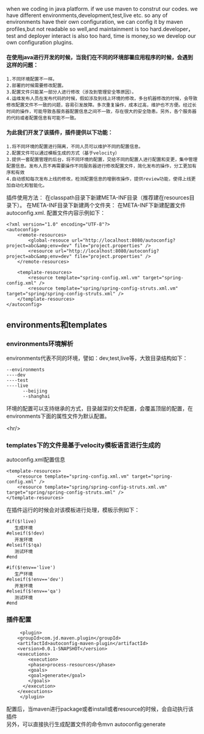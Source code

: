 when we coding in java platform.
if we use maven to construt our codes.
we have different environments,development,test,live etc.
so any of environments have their own configuration,
we can config it by maven profiles,but not readable so well,and maintainment is too hard.developer，test and deployer interact is also too hard,
time is money,so we develop our own configuration plugins.

#### 在使用java进行开发的时候，当我们在不同的环境部署应用程序的时候，会遇到这样的问题： ####
```
1.不同环境配置不一样。
2.部署的时候需要修改配置。
3.配置文件只能某一部分人进行修改（涉及到管理安全等原因）。
4.运维发布人员在发布代码的时候，假如涉及到线上环境的修改，多台机器修改的时候，会导致修改配置文件不一致的问题，容易引发故障。多次重复操作，成本过高，维护也不方便。经过长时间的操作，可能导致各服务器配置信息之间不一致，存在很大的安全隐患。另外，各个服务器的代码或者配置信息有可能不一致。
```
#### 为此我们开发了该插件，插件提供以下功能： ####
```
1.将不同环境的配置进行隔离，不同人员可以维护不同的配置信息。
2.配置文件可以通过模板生成的方式（基于velocity）
3.提供一套配置管理的后台，将不同环境的配置，交给不同的配置人进行配置和变更，集中管理配置信息。发布人员不再需要操作不同服务器进行修改配置文件，简化发布的操作，分工更加有序和有效
4.自动感知每次发布上线的修改，检测配置信息的增删改操作，提供review功能，使得上线更加自动化和智能化。
```

插件使用方法：
在classpath目录下新建META-INF目录（推荐建在resources目录下）。
在META-INF目录下新建两个文件夹：
在META-INF下新建配置文件autoconfig.xml.
配置文件内容示例如下：
```
<?xml version="1.0" encoding="UTF-8"?>
<autoconfig>
	<remote-resources>
	    <global-resouce url="http://localhost:8080/autoconfig?project=abc&amp;env=dev" file="project.properties" />
		<resource url="http://localhost:8080/autoconfig?project=abc&amp;env=dev" file="project.properties" />
	</remote-resources>

	<template-resources>
		<resource template="spring-config.xml.vm" target="spring-config.xml" />
		<resource template="spring/spring-config-struts.xml.vm" target="spring/spring-config-struts.xml" />
	</template-resources>
</autoconfig>
```
## environments和templates ##
### environments环境解析 ###
environments代表不同的环境，譬如：dev,test,live等，大致目录结构如下：
```
--environments
----dev      
----test
----live
      --beijing
      --shanghai
```
环境的配置可以支持继承的方式，目录越深的文件配置，会覆盖顶层的配置，在environments下面的属性文件为默认配置。

&lt;hr/&gt;


### templates下的文件是基于velocity模板语言进行生成的 ###
autoconfig.xml配置信息
```
<template-resources>
    <resource template="spring-config.xml.vm" target="spring-config.xml" />
    <resource template="spring/spring-config-struts.xml.vm" target="spring/spring-config-struts.xml" />
</template-resources>
```
在插件运行的时候会对该模板进行处理，模板示例如下：
```
#if($!live)
   生成环境
#elseif($!dev)
   开发环境	
#elseif($!qa)
   测试环境
#end

#if($!env=='live')
   生产环境
#elseif($!env=='dev')
   开发环境	
#elseif($!env=='qa')
   测试环境	
#end
```

### 插件配置 ###
```
     <plugin>
	<groupId>com.jd.maven.plugin</groupId>
	<artifactId>autoconfig-maven-plugin</artifactId>
	<version>0.0.1-SNAPSHOT</version>
	<executions>
	    <execution>
	    <phase>process-resources</phase>
	    <goals>
		<goal>generate</goal>
	    </goals>
	  </execution>
	</executions>
     </plugin>
```
配置后，当maven进行package或者install或者resource的时候，会自动执行该插件<br />
另外，可以直接执行生成配置文件的命令mvn autoconfig:generate